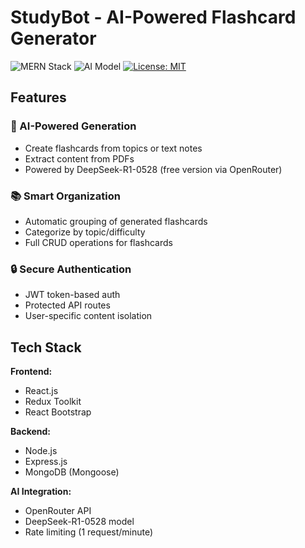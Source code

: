 # StudyBot - AI-Powered Flashcard Generator

![MERN Stack](https://img.shields.io/badge/Stack-MERN-brightgreen)
![AI Model](https://img.shields.io/badge/AI-DeepSeek_R1_0528-blue)
[![License: MIT](https://img.shields.io/badge/License-MIT-yellow.svg)](https://opensource.org/licenses/MIT)


## Features

### 🧠 AI-Powered Generation
- Create flashcards from topics or text notes
- Extract content from PDFs
- Powered by DeepSeek-R1-0528 (free version via OpenRouter)

### 📚 Smart Organization
- Automatic grouping of generated flashcards
- Categorize by topic/difficulty
- Full CRUD operations for flashcards

### 🔒 Secure Authentication
- JWT token-based auth
- Protected API routes
- User-specific content isolation

## Tech Stack

**Frontend:**
- React.js
- Redux Toolkit
- React Bootstrap

**Backend:**
- Node.js
- Express.js
- MongoDB (Mongoose)

**AI Integration:**
- OpenRouter API
- DeepSeek-R1-0528 model
- Rate limiting (1 request/minute)


